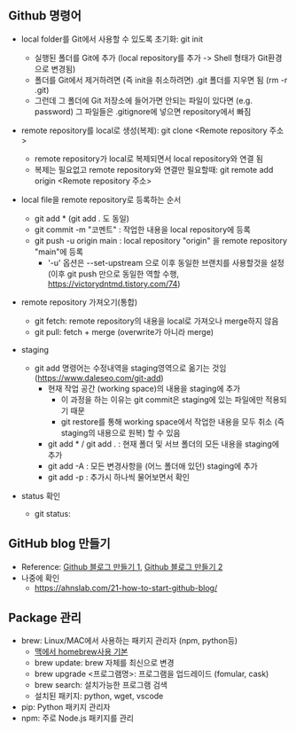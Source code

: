 ## Github 명령어
- local folder를 Git에서 사용할 수 있도록 초기화: git init
   - 실행된 폴더를 Git에 추가 (local repository를 추가 -> Shell 형태가 Git환경으로 변경됨)
   - 폴더를 Git에서 제거하려면 (즉 init을 취소하려면) .git 폴더를 지우면 됨 (rm -r .git)
   - 그런데 그 폴더에 Git 저장소에 들어가면 안되는 파일이 있다면 (e.g. password) 그 파일들은 .gitignore에 넣으면 repository에서 빠짐 

- remote repository를 local로 생성(복제): git clone <Remote repository 주소>
  - remote repository가 local로 복제되면서 local repository와 연결 됨
  - 복제는 필요없고 remote repository와 연결만 필요할때: git remote add origin <Remote repository 주소>

- local file을 remote repository로 등록하는 순서
   - git add * (git add . 도 동일)
   - git commit -m "코멘트" : 작업한 내용을 local repository에 등록
   - git push -u origin main : local repository "origin" 을 remote repository "main"에 등록
      - '-u' 옵션은 --set-upstream 으로 이후 동일한 브랜치를 사용할것을 설정 (이후 git push 만으로 동일한 역할 수행, https://victorydntmd.tistory.com/74)

- remote repository 가져오기(통합)
  - git fetch: remote repository의 내용을 local로 가져오나 merge하지 않음
  - git pull: fetch + merge (overwrite가 아니라 merge)

- staging 
  - git add 명령어는 수정내역을 staging영역으로 옮기는 것임 (https://www.daleseo.com/git-add)
    - 현재 작업 공간 (working space)의 내용을 staging에 추가
      - 이 과정을 하는 이유는 git commit은 staging에 있는 파일에만 적용되기 때문
      - git restore를 통해 working space에서 작업한 내용을 모두 취소 (즉 staging의 내용으로 원복) 할 수 있음
    - git add * / git add . : 현재 폴더 및 서브 폴더의 모든 내용을 staging에 추가
    - git add -A : 모든 변경사항을 (어느 폴더애 있던) staging에 추가
    - git add -p : 추가시 하나씩 물어보면서 확인
- status 확인
  - git status: 
   
## GitHub blog 만들기
- Reference: [Github 블로그 만들기 1](https://supermemi.tistory.com/144), [Github 블로그 만들기 2](https://supermemi.tistory.com/145)
- 나중에 확인
  - https://ahnslab.com/21-how-to-start-github-blog/

## Package 관리
- brew: Linux/MAC에서 사용하는 패키지 관리자 (npm, python등)
   - [맥에서 homebrew사용 기본](https://iboxcomein.com/homebrew/)
   - brew update: brew 자체를 최신으로 변경
   - brew upgrade <프로그램명>: 프로그램을 업드레이드 (fomular, cask)
   - brew search: 설치가능한 프로그램 검색
   - 설치된 패키지: python, wget, vscode
- pip: Python 패키지 관리자
- npm: 주로 Node.js 패키지를 관리